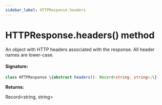 ```yaml
---
sidebar_label: HTTPResponse.headers
---
```


# HTTPResponse.headers() method

An object with HTTP headers associated with the response. All header names are lower-case.

#### Signature:

```typescript
class HTTPResponse \{abstract headers(): Record<string, string>;\}
```

**Returns:**

Record&lt;string, string&gt;
